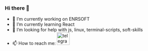 ### Hi there 👋


- 🔭 I’m currently working on ENRSOFT
- 🌱 I’m currently learning React
- 🤔 I’m looking for help with js, linux, terminal-scripts, soft-skills
- 📫 How to reach me: [<img src='https://cdn.jsdelivr.net/npm/simple-icons@3.0.1/icons/telegram.svg' alt='telegram' height='40'>](https://t.me/killRealXd) 


<!--
**ITIXYXYWA/ITIXYXYWA** is a ✨ _special_ ✨ repository because its `README.md` (this file) appears on your GitHub profile.

Here are some ideas to get you started:

- 👯 I’m looking to collaborate on ...

- 💬 Ask me about ...
- 📫 How to reach me: ...
- 😄 Pronouns: ...
- ⚡ Fun fact: ...
-->
